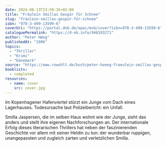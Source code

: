 ```yaml
---
date: 2024-08-13T23:59:35+02:00
title: "Fräulein Smillas Gespür für Schnee"
slug: "fräulein-smillas-gespür-für-schnee"
isbn: "978-3-499-13599-6"
coverUri: "https://portal.dnb.de/opac/mvb/cover?isbn=978-3-499-13599-6"
cataloguePermalink: "https://d-nb.info/948193271"
author: "Peter Høeg"
publishedAt: "1996"
topics:
  - "Thriller"
  - "Krimi"
  - "Dänemark"
source: "https://www.rowohlt.de/buch/peter-hoeeg-fraeulein-smillas-gespuer-fuer-schnee-9783499237010"
booklists:
  - completed
resources:
  - name: cover
    src: cover.jpg
---
```


Im Kopenhagener Hafenviertel stürzt ein Junge vom Dach eines Lagerhauses. 
Todesursache laut Polizeibericht: ein Unfall.

Smilla Jaspersen, die im selben Haus wohnt wie der Junge, sieht das anders und 
stellt ihre eigenen Nachforschungen an. Der internationale Erfolg dieses 
literarischen Thrillers hat neben der faszinierenden Geschichte vor allem mit 
seiner Heldin zu tun: der wunderbar ruppigen, unangepassten und zugleich zarten 
und verletzlichen Smilla.
